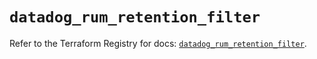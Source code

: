 # `datadog_rum_retention_filter`

Refer to the Terraform Registry for docs: [`datadog_rum_retention_filter`](https://registry.terraform.io/providers/datadog/datadog/3.60.1/docs/resources/rum_retention_filter).
